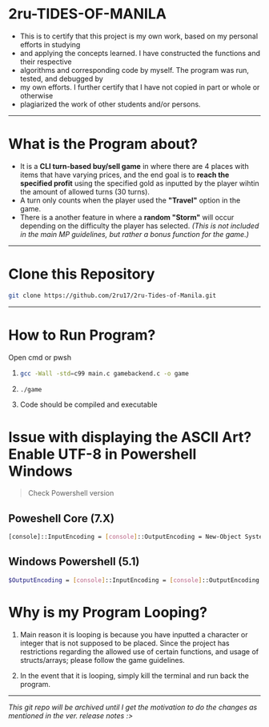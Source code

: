 # 2ru-TIDES-OF-MANILA
 * This is to certify that this project is my own work, based on my personal efforts in studying
 * and applying the concepts learned. I have constructed the functions and their respective
 * algorithms and corresponding code by myself. The program was run, tested, and debugged by
 * my own efforts. I further certify that I have not copied in part or whole or otherwise
 * plagiarized the work of other students and/or persons.
---
# What is the Program about?
- It is a **CLI turn-based buy/sell game** in where there are 4 places with items that have varying prices, and the end goal is to **reach the specified profit** using the specified gold as inputted by the player wihtin the amount of allowed turns (30 turns).
- A turn only counts when the player used the **"Travel"** option in the game.
- There is a another feature in where a **random "Storm"** will occur depending on the difficulty the player has selected. *(This is not included in the main MP guidelines, but rather a bonus function for the game.)*
---
# Clone this Repository
```sh
git clone https://github.com/2ru17/2ru-Tides-of-Manila.git
```

---
# How to Run Program?

Open cmd or pwsh
1. ```sh
   gcc -Wall -std=c99 main.c gamebackend.c -o game
3. ```sh
   ./game
5. Code should be compiled and executable

# Issue with displaying the ASCII Art? Enable UTF-8 in Powershell Windows

> Check Powershell version

## Poweshell Core (7.X)
```sh
[console]::InputEncoding = [console]::OutputEncoding = New-Object System.Text.UTF8Encoding
```

## Windows Powershell (5.1)
```sh
$OutputEncoding = [console]::InputEncoding = [console]::OutputEncoding = New-Object System.Text.UTF8Encoding
```

# Why is my Program Looping?

1. Main reason it is looping is because you have inputted a character or integer that is not supposed to be placed. Since the project has restrictions regarding the allowed use of certain functions, and usage of structs/arrays; please follow the game guidelines.

2. In the event that it is looping, simply kill the terminal and run back the program.

---
*This git repo will be archived until I get the motivation to do the changes as mentioned in the ver. release notes :>*

